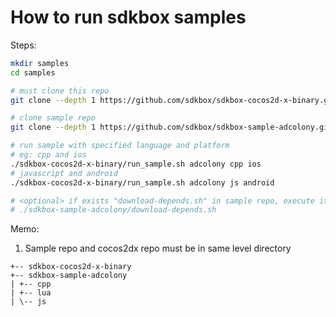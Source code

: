 
# How to run sdkbox samples

Steps:

~~~bash
mkdir samples
cd samples

# must clone this repo
git clone --depth 1 https://github.com/sdkbox/sdkbox-cocos2d-x-binary.git

# clone sample repo
git clone --depth 1 https://github.com/sdkbox/sdkbox-sample-adcolony.git

# run sample with specified language and platform
# eg: cpp and ios
./sdkbox-cocos2d-x-binary/run_sample.sh adcolony cpp ios
# javascript and android
./sdkbox-cocos2d-x-binary/run_sample.sh adcolony js android

# <optional> if exists "download-depends.sh" in sample repo, execute it
# ./sdkbox-sample-adcolony/download-depends.sh

~~~

Memo:

1.  Sample repo and cocos2dx repo must be in same level directory

~~~
+-- sdkbox-cocos2d-x-binary
+-- sdkbox-sample-adcolony
| +-- cpp
| +-- lua
| \-- js
~~~
